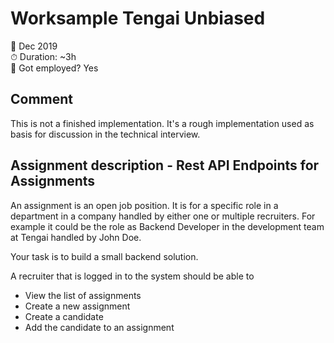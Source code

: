 
# Worksample Tengai Unbiased 

📅 Dec 2019  
⏱ Duration: ~3h  
💼 Got employed? Yes  

## Comment
This is not a finished implementation. It's a rough implementation used as basis for discussion in the technical interview.

## Assignment description - Rest API Endpoints for Assignments
An assignment is an open job position. It is for a specific role in a department in a company handled by either one or multiple recruiters. For example it could be the role as Backend Developer in the development team at Tengai handled by John Doe.

Your task is to build a small backend solution.

A recruiter that is logged in to the system should be able to

-   View the list of assignments
-   Create a new assignment
-   Create a candidate
-   Add the candidate to an assignment
